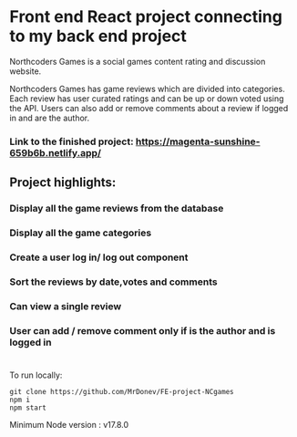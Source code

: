 # Front end React project connecting to my back end project

Northcoders Games is a social games content rating and discussion website.

Northcoders Games has game reviews which are divided into categories. Each review has user curated ratings and can be up or down voted using the API. Users can also add or remove comments about a review if logged in and are the author.

### Link to the finished project: https://magenta-sunshine-659b6b.netlify.app/


## Project highlights:

### Display all the game reviews from the database

### Display all the game categories

### Create a user log in/ log out component

### Sort the reviews by date,votes and comments

### Can view a single review

### User can add / remove comment only if is the author and is logged in

#
To run locally: 
```JS 
git clone https://github.com/MrDonev/FE-project-NCgames 
npm i
npm start
```

Minimum Node version : v17.8.0